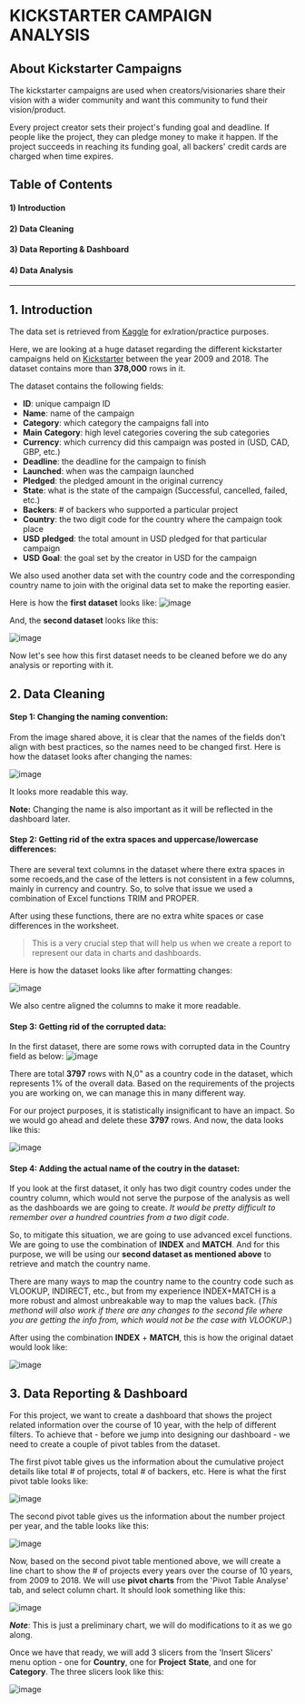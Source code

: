 # KICKSTARTER CAMPAIGN ANALYSIS

## About Kickstarter Campaigns
The kickstarter campaigns are used when creators/visionaries share their vision with a wider community and want this community to fund their vision/product. 

Every project creator sets their project's funding goal and deadline. If people like the project, they can pledge money to make it happen. If the project succeeds in reaching its funding goal, all backers' credit cards are charged when time expires.

## Table of Contents
#### 1) Introduction
#### 2) Data Cleaning
#### 3) Data Reporting & Dashboard
#### 4) Data Analysis
____________________________________________________________________________________________________________________________________________________________________

## 1. Introduction
The data set is retrieved from [Kaggle](https://www.kaggle.com/) for exlration/practice purposes.

Here, we are looking at a huge dataset regarding the different kickstarter campaigns held on [Kickstarter](https://www.kickstarter.com/) between the year 2009 and 2018.
The dataset contains more than **378,000** rows in it. 

The dataset contains the following fields:
- **ID**: unique campaign ID
- **Name**: name of the campaign
- **Category**: which category the campaigns fall into
- **Main** **Category**: high level categories covering the sub categories
- **Currency**: which currency did this campaign was posted in (USD, CAD, GBP, etc.)
- **Deadline**: the deadline for the campaign to finish
- **Launched**: when was the campaign launched
- **Pledged**: the pledged amount in the original currency
- **State**: what is the state of the campaign (Successful, cancelled, failed, etc.)
- **Backers**: # of backers who supported a particular project
- **Country**: the two digit code for the country where the campaign took place
- **USD** **pledged**: the total amount in USD pledged for that particular campaign
- **USD** **Goal**: the goal set by the creator in USD for the campaign

We also used another data set with the country code and the corresponding country name to join with the original data set to make the reporting easier.


Here is how the **first dataset** looks like:
![image](https://user-images.githubusercontent.com/13681798/116826535-6c79d300-ab62-11eb-826e-c490b6187735.png)


And, the **second dataset** looks like this:

![image](https://user-images.githubusercontent.com/13681798/116826411-d5ad1680-ab61-11eb-8015-a186a6e6d50d.png)

Now let's see how this first dataset needs to be cleaned before we do any analysis or reporting with it.


## 2. Data Cleaning

#### Step 1: Changing the naming convention:
   From the image shared above, it is clear that the names of the fields don't align with best practices, so the names need to be changed first. Here is how the dataset looks after changing the names:
   
![image](https://user-images.githubusercontent.com/13681798/116827765-c2517980-ab68-11eb-9432-758d966ff7b4.png)

It looks more readable this way. 

**Note:** Changing the name is also important as it will be reflected in the dashboard later.

#### Step 2: Getting rid of the extra spaces and uppercase/lowercase differences:
   There are several text columns in the dataset where there extra spaces in some recoeds,and the case of the letters is not consistent in a few columns, mainly in currency and country. So, to solve that issue we used a combination of Excel functions TRIM and PROPER.
   
   After using these functions, there are no extra white spaces or case differences in the worksheet.
   > This is a very crucial step that will help us when we create a report to represent our data in charts and dashboards.
   
   Here is how the dataset looks like after formatting changes:
   
![image](https://user-images.githubusercontent.com/13681798/116828556-6dfcc880-ab6d-11eb-823e-367edc1b4d7e.png)

   We also centre aligned the columns to make it more readable.

#### Step 3: Getting rid of the corrupted data:
   In the first dataset, there are some rows with corrupted data in the Country field as below:
![image](https://user-images.githubusercontent.com/13681798/116875911-a9d57380-abe9-11eb-9c99-4c206d33e293.png)

There are total **3797** rows with N,0" as a country code in the dataset, which represents 1% of the overall data.
Based on the requirements of the projects you are working on, we can manage this in many different way.

For our project purposes, it is statistically insignificant to have an impact. So we would go ahead and delete these **3797** rows.
And now, the data looks like this:

![image](https://user-images.githubusercontent.com/13681798/116876948-43e9eb80-abeb-11eb-9839-c07430ef2695.png)

#### Step 4: Adding the actual name of the coutry in the dataset:
   If you look at the first dataset, it only has two digit country codes under the country column, which would not serve the purpose of the analysis as well as the dashboards we are going to create. _It would be pretty difficult to remember over a hundred countries from a two digit code._
   
   So, to mitigate this situation, we are going to use advanced excel functions. We are going to use the combination of **INDEX** and **MATCH**. And for this purpose, we will be using our **second dataset as mentioned above** to retrieve and match the country name.
   
   There are many ways to map the country name to the country code such as VLOOKUP, INDIRECT, etc., but from my experience INDEX+MATCH is a more robust and almost unbreakable way to map the values back. (_This methond will also work if there are any changes to the second file where you are getting the info from, which would not be the case with VLOOKUP._)
   
   After using the combination **INDEX** + **MATCH**, this is how the original dataet would look like:
   
![image](https://user-images.githubusercontent.com/13681798/117592551-fb5c9180-b106-11eb-898d-8be1384fbd3c.png)


## 3. Data Reporting & Dashboard

For this project, we want to create a dashboard that shows the project related information over the course of 10 year, with the help of different filters. To achieve that - before we jump into designing our dashboard - we need to create a couple of pivot tables from the dataset.

The first pivot table gives us the information about the cumulative project details like total # of projects, total # of backers, etc. Here is what the first pivot table looks like:

![image](https://user-images.githubusercontent.com/13681798/117742292-6757fc00-b1d2-11eb-87a0-6cadd9b6a274.png)


The second pivot table gives us the information about the number project per year, and the table looks like this:

![image](https://user-images.githubusercontent.com/13681798/117742429-c453b200-b1d2-11eb-9aca-37a8605983fd.png)


Now, based on the second pivot table mentioned above, we will create a line chart to show the # of projects every years over the course of 10 years, from 2009 to 2018.
We will use **pivot charts** from the 'Pivot Table Analyse' tab, and select column chart. It should look something like this:

![image](https://user-images.githubusercontent.com/13681798/117743220-5e682a00-b1d4-11eb-9e8c-bf0ef64ee508.png)

_**Note**_: This is just a preliminary chart, we will do modifications to it as we go along.

Once we have that ready, we will add 3 slicers from the 'Insert Slicers' menu option - one for **Country**, one for **Project** **State**, and one for **Category**.
The three slicers look like this:

![image](https://user-images.githubusercontent.com/13681798/117743763-6d031100-b1d5-11eb-904f-21c3cdb9a53b.png)

